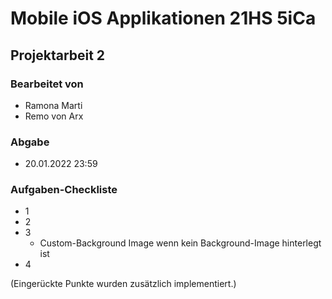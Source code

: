 # Mobile iOS Applikationen 21HS 5iCa

## Projektarbeit 2

### Bearbeitet von

* Ramona Marti
* Remo von Arx

### Abgabe

* 20.01.2022 23:59

### Aufgaben-Checkliste
- 1
- 2
- 3
    * Custom-Background Image wenn kein Background-Image hinterlegt ist
- 4


(Eingerückte Punkte wurden zusätzlich implementiert.)
